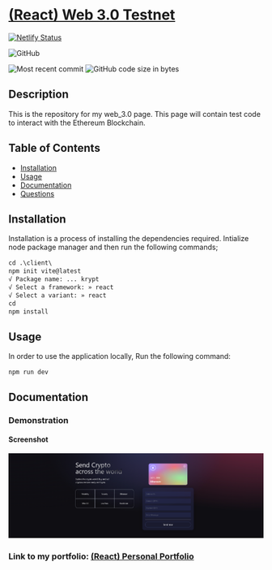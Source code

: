 # [(React) Web 3.0 Testnet](https://github.com/cmrnfaith/web_3.0)

[![Netlify Status](https://api.netlify.com/api/v1/badges/1d7cfefb-442c-4a7b-ab3f-a5f3d39d3f57/deploy-status)](https://app.netlify.com/sites/cocky-galileo-be721b/deploys)

![GitHub](https://img.shields.io/github/license/cmrnfaith/web_3.0?style=plastic)

![Most recent commit](https://img.shields.io/github/last-commit/cmrnfaith/web_3.0)
![GitHub code size in bytes](https://img.shields.io/github/languages/code-size/cmrnfaith/web_3.0)

## Description

This is the repository for my web_3.0 page. This page will contain test code to interact with the Ethereum Blockchain.

## Table of Contents

- [Installation](#Installation)
- [Usage](#Usage)
- [Documentation](#Documentation)
- [Questions](#Questions)

## Installation

Installation is a process of installing the dependencies required.
Intialize node package manager and then run the following commands;

```script
cd .\client\
npm init vite@latest
√ Package name: ... krypt
√ Select a framework: » react
√ Select a variant: » react
cd
npm install
```

## Usage

In order to use the application locally, Run the following command:

```script
npm run dev
```

## Documentation

### Demonstration

#### Screenshot

![Screenshot of the Application](docs/homepage.png?raw=true "Screenshot of the Application")

### Link to my portfolio: [(React) Personal Portfolio](https://cmrnfaith.github.io/portfolio/)
